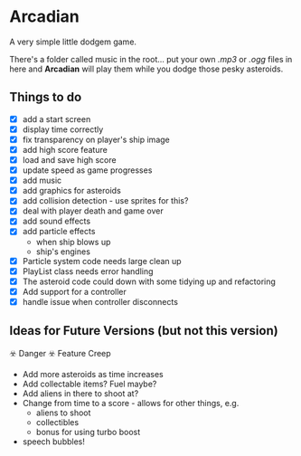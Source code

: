 # Arcadian

A very simple little dodgem game.

There's a folder called music in the root... put your own _.mp3_ or _.ogg_ files in here and __Arcadian__ will play them while you dodge those pesky asteroids.

## Things to do

- [x] add a start screen
- [x] display time correctly
- [x] fix transparency on player's ship image
- [x] add high score feature
- [x] load and save high score
- [x] update speed as game progresses
- [x] add music
- [x] add graphics for asteroids
- [x] add collision detection - use sprites for this?
- [x] deal with player death and game over
- [x] add sound effects
- [x] add particle effects
  - when ship blows up
  - ship's engines
- [x] Particle system code needs large clean up
- [x] PlayList class needs error handling
- [x] The asteroid code could down with some tidying up and refactoring
- [x] Add support for a controller
- [x] handle issue when controller disconnects

## Ideas for Future Versions (but not this version)

☣️ Danger ☣️ Feature Creep

- Add more asteroids as time increases
- Add collectable items?  Fuel maybe?
- Add aliens in there to shoot at?
- Change from time to a score - allows for other things,  e.g.
  - aliens to shoot
  - collectibles
  - bonus for using turbo boost
- speech bubbles!
